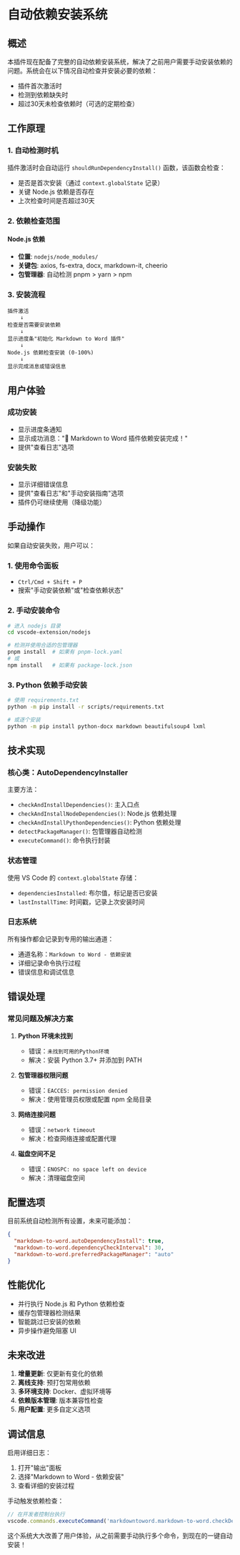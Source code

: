 # 自动依赖安装系统

## 概述

本插件现在配备了完整的自动依赖安装系统，解决了之前用户需要手动安装依赖的问题。系统会在以下情况自动检查并安装必要的依赖：

- 插件首次激活时
- 检测到依赖缺失时
- 超过30天未检查依赖时（可选的定期检查）

## 工作原理

### 1. 自动检测时机

插件激活时会自动运行 `shouldRunDependencyInstall()` 函数，该函数会检查：

- 是否是首次安装（通过 `context.globalState` 记录）
- 关键 Node.js 依赖是否存在
- 上次检查时间是否超过30天

### 2. 依赖检查范围

#### Node.js 依赖
- **位置**: `nodejs/node_modules/`  
- **关键包**: axios, fs-extra, docx, markdown-it, cheerio
- **包管理器**: 自动检测 pnpm > yarn > npm

### 3. 安装流程

```
插件激活
    ↓
检查是否需要安装依赖
    ↓
显示进度条"初始化 Markdown to Word 插件"
    ↓
Node.js 依赖检查安装 (0-100%)
    ↓
显示完成消息或错误信息
```

## 用户体验

### 成功安装
- 显示进度条通知
- 显示成功消息："🎉 Markdown to Word 插件依赖安装完成！"
- 提供"查看日志"选项

### 安装失败
- 显示详细错误信息
- 提供"查看日志"和"手动安装指南"选项
- 插件仍可继续使用（降级功能）

## 手动操作

如果自动安装失败，用户可以：

### 1. 使用命令面板
- `Ctrl/Cmd + Shift + P`
- 搜索"手动安装依赖"或"检查依赖状态"

### 2. 手动安装命令
```bash
# 进入 nodejs 目录
cd vscode-extension/nodejs

# 检测并使用合适的包管理器
pnpm install  # 如果有 pnpm-lock.yaml
# 或
npm install   # 如果有 package-lock.json
```

### 3. Python 依赖手动安装
```bash
# 使用 requirements.txt
python -m pip install -r scripts/requirements.txt

# 或逐个安装
python -m pip install python-docx markdown beautifulsoup4 lxml
```

## 技术实现

### 核心类：AutoDependencyInstaller

主要方法：
- `checkAndInstallDependencies()`: 主入口点
- `checkAndInstallNodeDependencies()`: Node.js 依赖处理
- `checkAndInstallPythonDependencies()`: Python 依赖处理
- `detectPackageManager()`: 包管理器自动检测
- `executeCommand()`: 命令执行封装

### 状态管理

使用 VS Code 的 `context.globalState` 存储：
- `dependenciesInstalled`: 布尔值，标记是否已安装
- `lastInstallTime`: 时间戳，记录上次安装时间

### 日志系统

所有操作都会记录到专用的输出通道：
- 通道名称：`Markdown to Word - 依赖安装`
- 详细记录命令执行过程
- 错误信息和调试信息

## 错误处理

### 常见问题及解决方案

1. **Python 环境未找到**
   - 错误：`未找到可用的Python环境`
   - 解决：安装 Python 3.7+ 并添加到 PATH

2. **包管理器权限问题**
   - 错误：`EACCES: permission denied`
   - 解决：使用管理员权限或配置 npm 全局目录

3. **网络连接问题**
   - 错误：`network timeout`
   - 解决：检查网络连接或配置代理

4. **磁盘空间不足**
   - 错误：`ENOSPC: no space left on device`
   - 解决：清理磁盘空间

## 配置选项

目前系统自动检测所有设置，未来可能添加：

```json
{
  "markdown-to-word.autoDependencyInstall": true,
  "markdown-to-word.dependencyCheckInterval": 30,
  "markdown-to-word.preferredPackageManager": "auto"
}
```

## 性能优化

- 并行执行 Node.js 和 Python 依赖检查
- 缓存包管理器检测结果
- 智能跳过已安装的依赖
- 异步操作避免阻塞 UI

## 未来改进

1. **增量更新**: 仅更新有变化的依赖
2. **离线支持**: 预打包常用依赖
3. **多环境支持**: Docker、虚拟环境等
4. **依赖版本管理**: 版本兼容性检查
5. **用户配置**: 更多自定义选项

## 调试信息

启用详细日志：
1. 打开"输出"面板
2. 选择"Markdown to Word - 依赖安装"
3. 查看详细的安装过程

手动触发依赖检查：
```javascript
// 在开发者控制台执行
vscode.commands.executeCommand('markdowntoword.markdown-to-word.checkDependencies');
```

这个系统大大改善了用户体验，从之前需要手动执行多个命令，到现在的一键自动安装！ 
